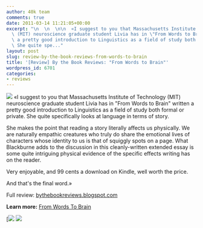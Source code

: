```yaml
---
author: 40k team
comments: true
date: 2011-03-14 11:21:05+00:00
excerpt: "\n  \n  \n\n  «I suggest to you that Massachusetts Institute of Technology\
  \ (MIT) neuroscience graduate student Livia has in \"From Words to Brain\" written\
  \ a pretty good introduction to Linguistics as a field of study both formal or private.\
  \ She quite spe..."
layout: post
slug: review-by-the-book-reviews-from-words-to-brain
title: '[Review] By the Book Reviews: "From Words to Brain"'
wordpress_id: 6701
categories:
- reviews
---
```



  


  

> 
![](http://www.40kbooks.com/wp-content/uploads/quote1.jpg)
  «I suggest to you that Massachusetts Institute of Technology (MIT) neuroscience graduate student Livia has in "From Words to Brain" written a pretty good introduction to Linguistics as a field of study both formal or private. She quite specifically looks at language in terms of story.
  

She makes the point that reading a story literally affects us physically. We are naturally empathic creatures who truly do share the emotional lives of characters whose identity to us is that of squiggly spots on a page. What Blackburne adds to the discussion in this cleanly-written extended essay is some quite intriguing physical evidence of the specific effects writing has on the reader.
  

Very enjoyable, and 99 cents a download on Kindle, well worth the price.
  

And that's the final word.»


  

Full review: [bythebookreviews.blogspot.com](http://tinyurl.com/5s5khr6)






**Learn more:** [From Words To Brain](http://www.40kbooks.com/?page_id=133&category=6&product_id=42)





[![](http://www.bookcafe.net/filtr/t1.png)
[![](http://www.bookcafe.net/filtr/f1.png)](http://www.facebook.com/pages/40k/122586614419616)


 
    
